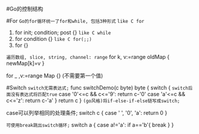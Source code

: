 #Go的控制结构

#For
`Go的for循环统一了for和while, 包括3种形式`
`like C for`
1. for init; condition; post {}
`like C while`
2. for condition {}
`like C for(;;)`
3. for {}

`遍历数组, slice, string, channel: range`
for k, v:=range oldMap { newMap[k]=v }

for _ ,v:=range Map {} (不需要第一个值)

#Switch
`switch无需表达式;`
func switchDemo(c byte) byte {
	switch { `switch后面没有表达式将匹配true`
		case '0'<=c && c<='9':
			return c-'0'
		case 'a'<=c && c<='z':
			return c-'a'
	}
	return c
}
`(go风格)将if-else-if-else链写成switch;`

case可以列举相同的处理条件;
switch c {
	case ' ', '0', 'a':
		return 0
}

`可使用break跳出switch循环;`
switch a {
	case a!='a':
		if a=='b'{
			break
		}
}
